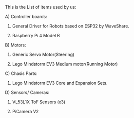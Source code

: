 This is the List of Items used by us:


A) Controller boards:


1. General Driver for Robots based on ESP32 by WaveShare.


2. Raspberry Pi 4 Model B


B) Motors:


1. Generic Servo Motor(Steering)


2. Lego Mindstorm EV3 Medium motor(Running Motor)


C) Chasis Parts:


1. Lego Mindstorm EV3 Core and Expansion Sets.


D) Sensors/ Cameras:


1.  VL53L1X ToF Sensors (x3)


2. PiCamera V2

